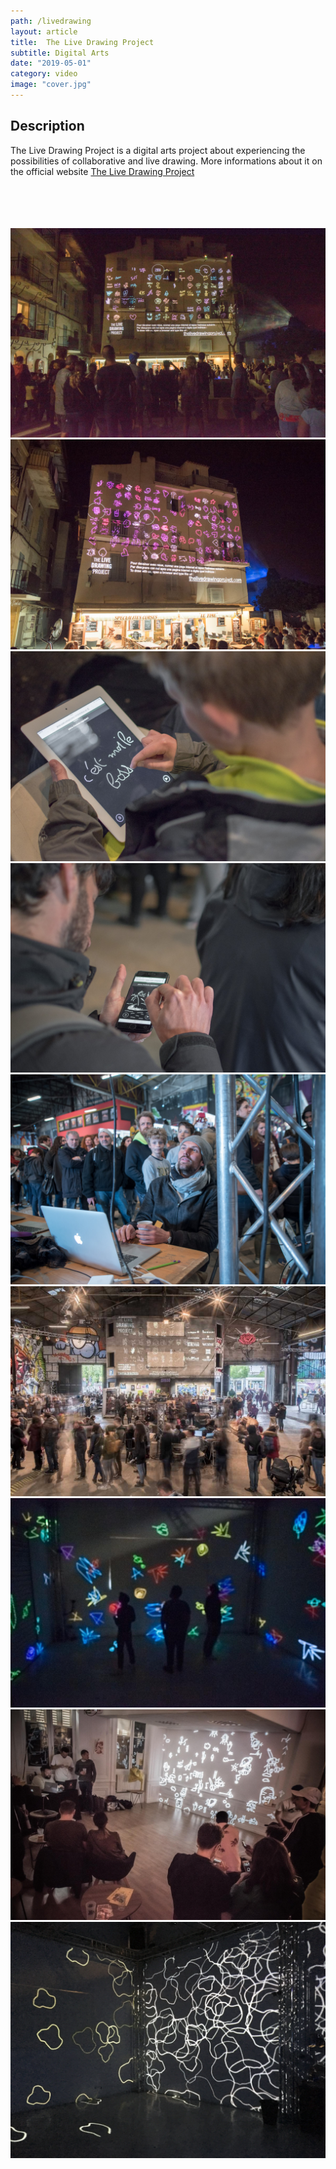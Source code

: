 ```yaml
---
path: /livedrawing
layout: article
title:  The Live Drawing Project
subtitle: Digital Arts
date: "2019-05-01"
category: video
image: "cover.jpg"
---
```


## Description

The Live Drawing Project is a digital arts project about experiencing the possibilities of collaborative and live drawing.
More informations about it on the official website [The Live Drawing Project](//thelivedrawingproject.com)  

<br/>
<br/>
<br/>
<br/>
   
   
<photo-grid>
<img src="b-1-6.jpg"/>
<img src="b-2-2.jpg"/>
<img src="b-7.jpg"/>
<img src="b-11.jpg"/>
<img src="b-26.jpg"/>
<img src="cover.jpg"/>
<img src="1.jpg"/>
<img src="2.jpg"/>
<img src="6.jpg"/>
</photo-grid>

